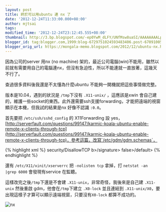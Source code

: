 ```yaml
---
layout: post
title: 終於可以用ubuntu 連 nx 了
date: '2012-12-24T11:33:00.000+08:00'
author: mjtsai
tags: 
modified_time: '2012-12-24T23:12:45.555+08:00'
thumbnail: http://3.bp.blogspot.com/-ep0YwM_dLFY/UNfMsw8uaSI/AAAAAAAALpg/iGjrBoWiE4w/s72-c/Screenshot.png
blogger_id: tag:blogger.com,1999:blog-6729751024593483406.post-6709100524719605245
blogger_orig_url: https://mongala-memo.blogspot.com/2012/12/ubuntu-nx.html
---
```



因為公司的server 用nx (no machine) 架的，最近公司電腦(win)不能用，雖然以前就有需要用自己的電腦連nx，但沒有急迫性，所以不能連就一直放著，這幾天不行了。

查過很多資料後我還是不太懂為什麼ubuntu 不能夠一開機就把這些事情做完整。

版本是10.04，遇到的狀況是 `/tmp`下沒有 `.X11-unix/` ，這應該是xwin 會自己建的，維護一些socket的東西。此外還需要ssh支援forwarding，才能把遠端的視窗顯示在本機，但我試的結果是nx 好像不認識 `:0.0`。

首先要把 `/etc/ssh/sshd_config` 的 X11Forwarding 設 yes，[http://serverfault.com/questions/99147/karmic-koala-ubuntu-enable-remote-x-clients-through-tcp](http://serverfault.com/questions/99147/karmic-koala-ubuntu-enable-remote-x-clients-through-tcp)，參考這篇，改寫`/etc/gdm/gdm.schemas`，

{% highlight xml %}
<key>security/DisallowTCP</key>
<signature>b>/signature>
<default>false>/default>
{% endhighlight %}

還有 `/etc/X11/xinit/xserverrc` 把 `-nolisten tcp` 拿掉，打 `netstat -an |grep 6000` 會發現有service 在監聽。

這樣改完之後`/tmp`下還是不會建 `.X11-unix`，非常奇怪，我後來是自己建 `.X11-unix` 然後重啟 gdm，他會在`/tmp`下建立 `.X0-lock` 並且連結到 `.X11-unix/X0`，要出現這樣子才算可以顯示遠端視窗，只要沒有`X0-lock` 都算不成功的。

![nx](https://drive.google.com/uc?id=1qTxcD7FjN7YFvBJygPTu3TFd-TkxW2sr)






